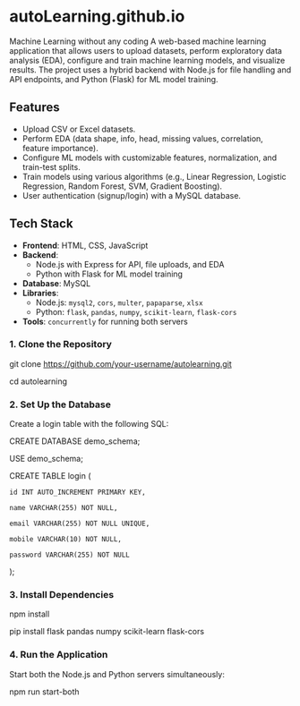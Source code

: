 # autoLearning.github.io
Machine Learning without any coding
A web-based machine learning application that allows users to upload datasets, perform exploratory data analysis (EDA), configure and train machine learning models, and visualize results.
The project uses a hybrid backend with Node.js for file handling and API endpoints, and Python (Flask) for ML model training.

## Features
- Upload CSV or Excel datasets.
- Perform EDA (data shape, info, head, missing values, correlation, feature importance).
- Configure ML models with customizable features, normalization, and train-test splits.
- Train models using various algorithms (e.g., Linear Regression, Logistic Regression, Random Forest, SVM, Gradient Boosting).
- User authentication (signup/login) with a MySQL database.

## Tech Stack
- **Frontend**: HTML, CSS, JavaScript
- **Backend**:
  - Node.js with Express for API, file uploads, and EDA
  - Python with Flask for ML model training
- **Database**: MySQL
- **Libraries**:
  - Node.js: `mysql2`, `cors`, `multer`, `papaparse`, `xlsx`
  - Python: `flask`, `pandas`, `numpy`, `scikit-learn`, `flask-cors`
- **Tools**: `concurrently` for running both servers


### 1. Clone the Repository

git clone https://github.com/your-username/autolearning.git

cd autolearning


### 2. Set Up the Database

Create a login table with the following SQL:

CREATE DATABASE demo_schema;

USE demo_schema;

CREATE TABLE login (

    id INT AUTO_INCREMENT PRIMARY KEY,
    
    name VARCHAR(255) NOT NULL,
    
    email VARCHAR(255) NOT NULL UNIQUE,
    
    mobile VARCHAR(10) NOT NULL,
    
    password VARCHAR(255) NOT NULL

);



### 3. Install Dependencies

npm install

pip install flask pandas numpy scikit-learn flask-cors


### 4. Run the Application

Start both the Node.js and Python servers simultaneously:

npm run start-both
